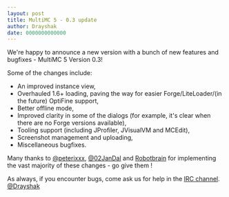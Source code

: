 ```yaml
---
layout: post
title: MultiMC 5 - 0.3 update
author: Drayshak
date: 0000000000000
---
```


We're happy to announce a new version with a bunch of new features and bugfixes - MultiMC 5 Version 0.3!

Some of the changes include:
* An improved instance view,
* Overhauled 1.6+ loading, paving the way for easier Forge/LiteLoader/(in the future) OptiFine support,
* Better offline mode,
* Improved clarity in some of the dialogs (for example, it's clear when there are no Forge versions available),
* Tooling support (including JProfiler, JVisualVM and MCEdit),
* Screenshot management and uploading,
* Miscellaneous bugfixes.

Many thanks to [@peterixxx](https://twitter.com/peterixxx), [@02JanDal](https://twitter.com/02JanDal) and [Robotbrain](https://twitter.com/skylordelros) for implementing the vast majority of these changes - go give them <small><i class="uk-icon-heart" alt="<3"></i></small>!

As always, if you encounter bugs, come ask us for help in the [IRC channel](http://webchat.esper.net/?nick=&channels=MultiMC).   
[@Drayshak](https://twitter.com/drayshak)
